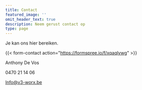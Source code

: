 ```yaml
---
title: Contact
featured_image: ''
omit_header_text: true
description: Neem gerust contact op
type: page
---
```


Je kan ons hier bereiken.

{{< form-contact action="https://formspree.io/f/xqaqlvwg"  >}}



Anthony De Vos

0470 21 14 06

Info@v3-worx.be
